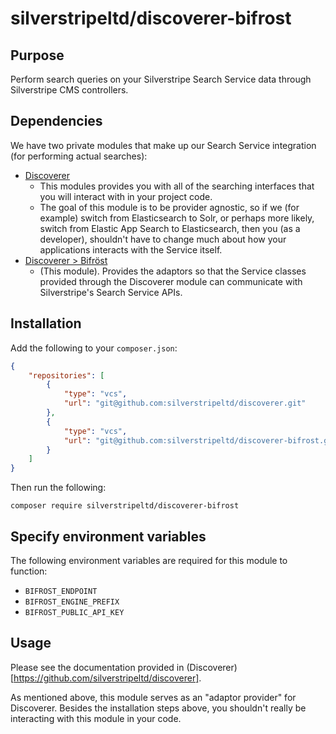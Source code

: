 # silverstripeltd/discoverer-bifrost

## Purpose

Perform search queries on your Silverstripe Search Service data through Silverstripe CMS controllers.

## Dependencies

We have two private modules that make up our Search Service integration (for performing actual searches):

* [Discoverer](https://github.com/silverstripeltd/discoverer)
    * This modules provides you with all of the searching interfaces that you will interact with in your project code.
    * The goal of this module is to be provider agnostic, so if we (for example) switch from Elasticsearch to Solr, or
      perhaps more likely, switch from Elastic App Search to Elasticsearch, then you (as a developer), shouldn't have to
      change much about how your applications interacts with the Service itself.
* [Discoverer > Bifröst](https://github.com/silverstripeltd/discoverer-bifrost)
    * (This module). Provides the adaptors so that the Service classes provided through the Discoverer module can
      communicate with Silverstripe's Search Service APIs.

## Installation

Add the following to your `composer.json`:

```json
{
    "repositories": [
        {
            "type": "vcs",
            "url": "git@github.com:silverstripeltd/discoverer.git"
        },
        {
            "type": "vcs",
            "url": "git@github.com:silverstripeltd/discoverer-bifrost.git"
        }
    ]
}
```

Then run the following:

```shell script
composer require silverstripeltd/discoverer-bifrost
```

## Specify environment variables

The following environment variables are required for this module to function:

* `BIFROST_ENDPOINT`
* `BIFROST_ENGINE_PREFIX`
* `BIFROST_PUBLIC_API_KEY`

## Usage

Please see the documentation provided in (Discoverer)[https://github.com/silverstripeltd/discoverer].

As mentioned above, this module serves as an "adaptor provider" for Discoverer. Besides the installation steps above,
you shouldn't really be interacting with this module in your code.
